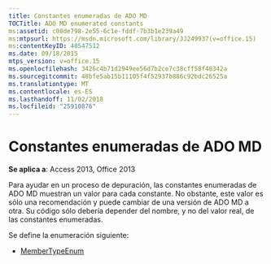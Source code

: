 ```yaml
---
title: Constantes enumeradas de ADO MD
TOCTitle: ADO MD enumerated constants
ms:assetid: c08de798-2e55-6c1e-fddf-7b3b1e239a49
ms:mtpsurl: https://msdn.microsoft.com/library/JJ249937(v=office.15)
ms:contentKeyID: 48547512
ms.date: 09/18/2015
mtps_version: v=office.15
ms.openlocfilehash: 3426c4b71d2949ee56d7b2ce7c38cff58f48342a
ms.sourcegitcommit: 48bfe5ab15b11105f4f52937b886c92bdc26525a
ms.translationtype: MT
ms.contentlocale: es-ES
ms.lasthandoff: 11/02/2018
ms.locfileid: "25910876"
---
```

# <a name="ado-md-enumerated-constants"></a>Constantes enumeradas de ADO MD

**Se aplica a**: Access 2013, Office 2013

Para ayudar en un proceso de depuración, las constantes enumeradas de ADO MD muestran un valor para cada constante. No obstante, este valor es sólo una recomendación y puede cambiar de una versión de ADO MD a otra. Su código sólo debería depender del nombre, y no del valor real, de las constantes enumeradas.

Se define la enumeración siguiente:

- [MemberTypeEnum](membertypeenum.md)

